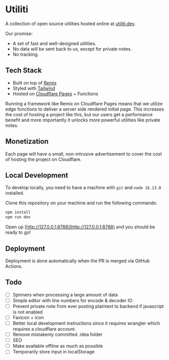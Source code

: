 # Utiliti

A collection of open source utilities hosted online at [utiliti.dev](https://utiliti.dev).

Our promise:

- A set of fast and well-designed utilities.
- No data will be sent back to us, except for private notes.
- No tracking.

## Tech Stack

- Built on top of [Remix](https://remix.run)
- Styled with [Tailwind](https://tailwindcss.com/)
- Hosted on [Cloudflare Pages](https://pages.cloudflare.com/) + Functions

Running a framework like Remix on Cloudflare Pages means that we utilize edge functions to deliver a server side rendered initial page. This increases the cost of hosting a project like this, but our users get a performance benefit and more importantly it unlocks more powerful utilities like private notes.

## Monetization

Each page will have a small, non-intrusive advertisement to cover the cost of hosting the project on Cloudflare.

## Local Development

To develop locally, you need to have a machine with `git` and `node 16.13.0` installed.

Clone this repository on your machine and run the following commands:

```sh
npm install
npm run dev
```

Open up [http://127.0.0.1:8788](http://127.0.0.1:8788) and you should be ready to go!

## Deployment

Deployment is done automatically when the PR is merged via GitHub Actions.

## Todo

- [ ] Spinners when processing a large amount of data
- [ ] Simple editor with line numbers for encode & decoder IO
- [ ] Prevent private note from ever posting plaintext to backend if javascript is not enabled
- [ ] Favicon + icon
- [ ] Better local development instructions since it requires wrangler which requires a cloudflare account.
- [ ] Remove mistakenly committed .idea folder
- [ ] SEO
- [ ] Make available offline as much as possible
- [ ] Temporarily store input in localStorage
